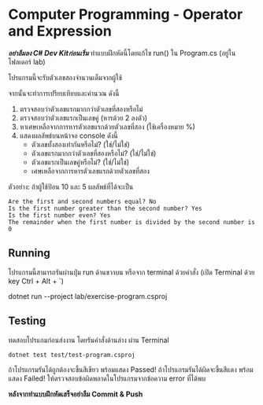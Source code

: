 # Computer Programming - Operator and Expression
***อย่าลืมลง C# Dev Kitก่อนเริ่ม*** ทำแบบฝึกหัดนี้โดยแก้ไข run() ใน Program.cs (อยู่ในโฟลเดอร์ lab)

โปรแกรมนี้จะรับตัวเลขสองจำนวนเต็มจากผู้ใช้ 

จากนั้นจะทำการเปรียบเทียบและคำนวณ ดังนี้

1. ตรวจสอบว่าตัวเลขแรกมากกว่าตัวเลขที่สองหรือไม่
2. ตรวจสอบว่าตัวเลขแรกเป็นเลขคู่ (หารด้วย 2 ลงตัว) 
3. หาเศษเหลือจากการหารตัวเลขแรกด้วยตัวเลขที่สอง (ใช้เครื่องหมาย %)
4. แสดงผลลัพธ์บนหน้าจอ console ดังนี้
    - ตัวเลขทั้งสองเท่ากันหรือไม่? (ใช่/ไม่ใช่)
    - ตัวเลขแรกมากกว่าตัวเลขที่สองหรือไม่? (ใช่/ไม่ใช่)
    - ตัวเลขแรกเป็นเลขคู่หรือไม่? (ใช่/ไม่ใช่)
    - เศษเหลือจากการหารตัวเลขแรกด้วยตัวเลขที่สอง

ตัวอย่าง:
ถ้าผู้ใช้ป้อน 10 และ 5 ผลลัพธ์ที่ได้จะเป็น
```
Are the first and second numbers equal? No
Is the first number greater than the second number? Yes
Is the first number even? Yes
The remainder when the first number is divided by the second number is 0
```

## Running
โปรแกรมนี้สามารถรันผ่านปุ่ม run ด้านขวาบน หรือจาก terminal ด้วยคำสั่ง (เปิด Terminal ด้วย key Ctrl + Alt + `)

dotnet run --project lab/exercise-program.csproj


## Testing
ทดสอบโปรแกมก่อนส่งงาน โดยรันคำสั่งด้านล่าง ผ่าน Terminal
```
dotnet test test/test-program.csproj
```
ถ้าโปรแกรมรันได้ถูกต้องจะขึ้นสีเขียว พร้อมแสดง Passed!
ถ้าโปรแกรมรันได้ผิดจะขึ้นสีแดง พร้อมแสดง Failed! ให้ตรวจสอบข้อผิดพลาดในโปรแกรมจากข้อความ error ที่ได้พบ

**หลังจากทำแบบฝึกหัดเสร็จอย่าลืม Commit & Push**
































